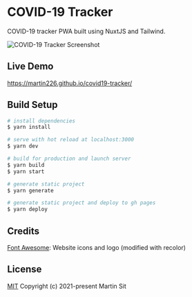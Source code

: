 # COVID-19 Tracker

COVID-19 tracker PWA built using NuxtJS and Tailwind.

![COVID-19 Tracker Screenshot](https://i.imgur.com/4VMzQV9.png)

## Live Demo

<https://martin226.github.io/covid19-tracker/>

## Build Setup

```bash
# install dependencies
$ yarn install

# serve with hot reload at localhost:3000
$ yarn dev

# build for production and launch server
$ yarn build
$ yarn start

# generate static project
$ yarn generate

# generate static project and deploy to gh pages
$ yarn deploy
```

## Credits

[Font Awesome](https://fontawesome.com/license): Website icons and logo (modified with recolor)

## License

[MIT](http://opensource.org/licenses/MIT)
Copyright (c) 2021-present Martin Sit

